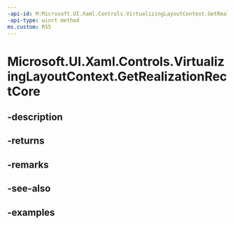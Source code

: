 ```yaml
---
-api-id: M:Microsoft.UI.Xaml.Controls.VirtualizingLayoutContext.GetRealizationRectCore
-api-type: winrt method
ms.custom: RS5
---
```


<!-- Method syntax.
virtual protected Rect VirtualizingLayoutContext.GetRealizationRectCore()
-->

# Microsoft.UI.Xaml.Controls.VirtualizingLayoutContext.GetRealizationRectCore

## -description

## -returns

## -remarks

## -see-also

## -examples

